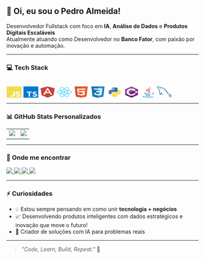 ## 👋 Oi, eu sou o Pedro Almeida!

Desenvolvedor Fullstack com foco em **IA**, **Análise de Dados** e **Produtos Digitais Escaláveis**  
Atualmente atuando como Desenvolvedor no **Banco Fator**, com paixão por inovação e automação.

---

### 💻 Tech Stack

<div style="display: inline_block"><br>
  <img align="center" alt="Pedro-JavaScript" height="30" width="40" src="https://raw.githubusercontent.com/devicons/devicon/master/icons/javascript/javascript-plain.svg">
  <img align="center" alt="Pedro-Typescript" height="30" width="40" src="https://raw.githubusercontent.com/devicons/devicon/master/icons/typescript/typescript-plain.svg">
  <img align="center" alt="Pedro-Angular" height="30" width="40" src="https://raw.githubusercontent.com/devicons/devicon/master/icons/angularjs/angularjs-plain.svg">
  <img align="center" alt="Pedro-React" height="30" width="40" src="https://raw.githubusercontent.com/devicons/devicon/master/icons/react/react-original.svg">
  <img align="center" alt="Pedro-HTML" height="30" width="40" src="https://raw.githubusercontent.com/devicons/devicon/master/icons/html5/html5-original.svg">
  <img align="center" alt="Pedro-CSS" height="30" width="40" src="https://raw.githubusercontent.com/devicons/devicon/master/icons/css3/css3-original.svg">
  <img align="center" alt="Pedro-Python" height="30" width="40" src="https://raw.githubusercontent.com/devicons/devicon/master/icons/python/python-original.svg">
  <img align="center" alt="Pedro-Csharp" height="30" width="40" src="https://raw.githubusercontent.com/devicons/devicon/master/icons/csharp/csharp-original.svg">
  <img align="center" alt="Pedro-Java" height="30" width="40" src="https://raw.githubusercontent.com/devicons/devicon/master/icons/java/java-original.svg">
  <img align="center" alt="Pedro-SQL" height="30" width="40" src="https://raw.githubusercontent.com/devicons/devicon/master/icons/mysql/mysql-original.svg">
</div>

---

### 📊 GitHub Stats Personalizados

<table>
  <tr>
    <td align="right">
      <img height="180em" src="https://github-readme-stats.vercel.app/api?username=almeidasito7&show_icons=true&count_private=true&title_color=FF7518&text_color=DDDDDD&icon_color=FF7518&bg_color=1F1F1F&border_color=FF7518&border_radius=10"/>
    </td>
    <td align="right">
      <img height="180em" src="https://github-readme-stats.vercel.app/api/top-langs/?username=almeidasito7&layout=compact&title_color=FF7518&text_color=DDDDDD&bg_color=1F1F1F&border_color=FF7518&border_radius=10"/>
    </td>
  </tr>
</table>

---

### 🚀 Onde me encontrar

<div> 
  <a href="https://www.linkedin.com/in/pedroalmeida77/" target="_blank">
    <img src="https://img.shields.io/badge/-LinkedIn-%230077B5?style=for-the-badge&logo=linkedin&logoColor=white" target="_blank">
  </a>
  <a href="mailto:almeidasito.dev@gmail.com">
    <img src="https://img.shields.io/badge/-Gmail-%23333?style=for-the-badge&logo=gmail&logoColor=white">
  </a>
  <a href="https://www.instagram.com/https.almeidasito/" target="_blank">
    <img src="https://img.shields.io/badge/-Instagram-%23E4405F?style=for-the-badge&logo=instagram&logoColor=white">
  </a>
  <a href="https://github.com/almeidasito7" target="_blank">
    <img src="https://img.shields.io/badge/-GitHub-%2312100E?style=for-the-badge&logo=github&logoColor=white">
  </a>
</div>

---

### ⚡ Curiosidades

- 💡 Estou sempre pensando em como unir **tecnologia + negócios**
- 📈 Desenvolvendo produtos inteligentes com dados estratégicos e inovação que move o futuro!
- 🧠 Criador de soluções com IA para problemas reais

---

> _"Code, Learn, Build, Repeat."_ 🔁
